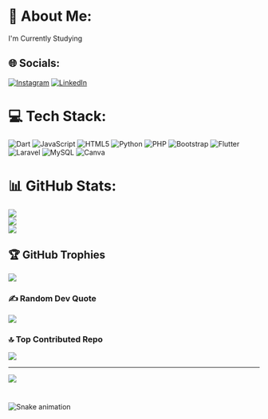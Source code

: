 # 💫 About Me:
I'm Currently Studying


## 🌐 Socials:
[![Instagram](https://img.shields.io/badge/Instagram-%23E4405F.svg?logo=Instagram&logoColor=white)](https://instagram.com/https://www.instagram.com/mfaizz_15/) [![LinkedIn](https://img.shields.io/badge/LinkedIn-%230077B5.svg?logo=linkedin&logoColor=white)](https://linkedin.com/in/muhammadfaizrmdhn) 

# 💻 Tech Stack:
![Dart](https://img.shields.io/badge/dart-%230175C2.svg?style=for-the-badge&logo=dart&logoColor=white) ![JavaScript](https://img.shields.io/badge/javascript-%23323330.svg?style=for-the-badge&logo=javascript&logoColor=%23F7DF1E) ![HTML5](https://img.shields.io/badge/html5-%23E34F26.svg?style=for-the-badge&logo=html5&logoColor=white) ![Python](https://img.shields.io/badge/python-3670A0?style=for-the-badge&logo=python&logoColor=ffdd54) ![PHP](https://img.shields.io/badge/php-%23777BB4.svg?style=for-the-badge&logo=php&logoColor=white) ![Bootstrap](https://img.shields.io/badge/bootstrap-%238511FA.svg?style=for-the-badge&logo=bootstrap&logoColor=white) ![Flutter](https://img.shields.io/badge/Flutter-%2302569B.svg?style=for-the-badge&logo=Flutter&logoColor=white) ![Laravel](https://img.shields.io/badge/laravel-%23FF2D20.svg?style=for-the-badge&logo=laravel&logoColor=white) ![MySQL](https://img.shields.io/badge/mysql-4479A1.svg?style=for-the-badge&logo=mysql&logoColor=white) ![Canva](https://img.shields.io/badge/Canva-%2300C4CC.svg?style=for-the-badge&logo=Canva&logoColor=white)
# 📊 GitHub Stats:
![](https://github-readme-stats.vercel.app/api?username=muhammadfaizramadha&theme=dark&hide_border=false&include_all_commits=true&count_private=true)<br/>
![](https://nirzak-streak-stats.vercel.app/?user=muhammadfaizramadha&theme=dark&hide_border=false)<br/>
![](https://github-readme-stats.vercel.app/api/top-langs/?username=muhammadfaizramadha&theme=dark&hide_border=false&include_all_commits=true&count_private=true&layout=compact)

## 🏆 GitHub Trophies
![](https://github-profile-trophy.vercel.app/?username=muhammadfaizramadha&theme=radical&no-frame=false&no-bg=true&margin-w=4)

### ✍️ Random Dev Quote
![](https://quotes-github-readme.vercel.app/api?type=horizontal&theme=radical)

### 🔝 Top Contributed Repo
![](https://github-contributor-stats.vercel.app/api?username=muhammadfaizramadha&limit=5&theme=dark&combine_all_yearly_contributions=true)

---
[![](https://visitcount.itsvg.in/api?id=muhammadfaizramadha&icon=0&color=0)](https://visitcount.itsvg.in)


###

<br clear="both">

<img src="https://raw.githubusercontent.com/maurodesouza/maurodesouza/output/snake.svg" alt="Snake animation" />

###
